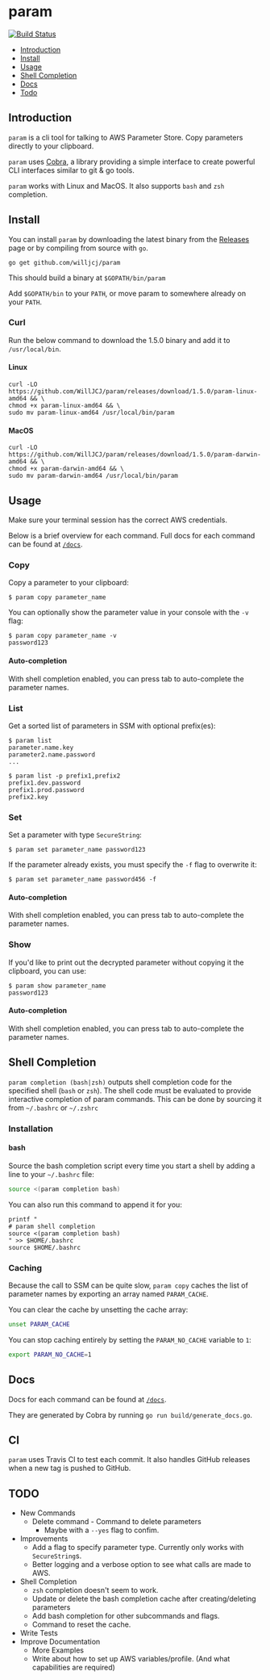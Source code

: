 # param

[![Build Status](https://travis-ci.com/WillJCJ/param.svg?branch=master)](https://travis-ci.com/WillJCJ/param)

- [Introduction](#introduction)
- [Install](#install)
- [Usage](#usage)
- [Shell Completion](#shell-completion)
- [Docs](#docs)
- [Todo](#todo)

## Introduction

`param` is a cli tool for talking to AWS Parameter Store. Copy parameters
directly to your clipboard.

`param` uses [Cobra](https://github.com/spf13/cobra), a library providing a
simple interface to create powerful CLI interfaces similar to git & go tools.

`param` works with Linux and MacOS.
It also supports `bash` and `zsh` completion.

## Install

You can install `param` by downloading the latest binary from the
[Releases](https://github.com/WillJCJ/param/releases) page or by compiling
from source with `go`.

```console
go get github.com/willjcj/param
```

This should build a binary at `$GOPATH/bin/param`

Add `$GOPATH/bin` to your `PATH`, or move param to somewhere
already on your `PATH`.

### Curl

Run the below command to download the 1.5.0 binary and add it to
`/usr/local/bin`.

#### Linux

```console
curl -LO https://github.com/WillJCJ/param/releases/download/1.5.0/param-linux-amd64 && \
chmod +x param-linux-amd64 && \
sudo mv param-linux-amd64 /usr/local/bin/param
```

#### MacOS

```console
curl -LO https://github.com/WillJCJ/param/releases/download/1.5.0/param-darwin-amd64 && \
chmod +x param-darwin-amd64 && \
sudo mv param-darwin-amd64 /usr/local/bin/param
```

## Usage

Make sure your terminal session has the correct AWS credentials.

Below is a brief overview for each command.
Full docs for each command can be found at [`/docs`](docs/param.md).


### Copy

Copy a parameter to your clipboard:

```console
$ param copy parameter_name
```

You can optionally show the parameter value in your console with the `-v` flag:

```console
$ param copy parameter_name -v
password123
```

#### Auto-completion

With shell completion enabled, you can press tab to auto-complete the parameter
names.

### List

Get a sorted list of parameters in SSM with optional prefix(es):

```console
$ param list
parameter.name.key
parameter2.name.password
...
```

```console
$ param list -p prefix1,prefix2
prefix1.dev.password
prefix1.prod.password
prefix2.key
```

### Set

Set a parameter with type `SecureString`:

```console
$ param set parameter_name password123
```

If the parameter already exists, you must specify the `-f` flag
to overwrite it:

```console
$ param set parameter_name password456 -f
```

#### Auto-completion

With shell completion enabled, you can press tab to auto-complete the parameter
names.

### Show

If you'd like to print out the decrypted parameter without copying it the
clipboard, you can use:

```console
$ param show parameter_name
password123
```

#### Auto-completion

With shell completion enabled, you can press tab to auto-complete the parameter
names.

## Shell Completion

`param completion (bash|zsh)` outputs shell completion code for the specified
shell (`bash` or `zsh`).
The shell code must be evaluated to provide interactive completion of
param commands.
This can be done by sourcing it from `~/.bashrc` or `~/.zshrc`

### Installation

#### bash

Source the bash completion script every time you start a shell
by adding a line to your `~/.bashrc` file:

```bash
source <(param completion bash)
```

You can also run this command to append it for you:

```console
printf "
# param shell completion
source <(param completion bash)
" >> $HOME/.bashrc
source $HOME/.bashrc
```

### Caching

Because the call to SSM can be quite slow, `param copy` caches the list of
parameter names by exporting an array named `PARAM_CACHE`.

You can clear the cache by unsetting the cache array:
```bash
unset PARAM_CACHE
```

You can stop caching entirely by setting the `PARAM_NO_CACHE` variable to `1`:

```bash
export PARAM_NO_CACHE=1
```

## Docs

Docs for each command can be found at [`/docs`](docs/param.md).

They are generated by Cobra by running `go run build/generate_docs.go`.

## CI

`param` uses Travis CI to test each commit. It also handles GitHub releases when
a new tag is pushed to GitHub.

## TODO

- New Commands
	- Delete command - Command to delete parameters
		- Maybe with a `--yes` flag to confim.
- Improvements
	- Add a flag to specify parameter type.
	Currently only works with `SecureString`s.
	- Better logging and a verbose option to see what calls are made to AWS.
- Shell Completion
	- `zsh` completion doesn't seem to work.
	- Update or delete the bash completion cache after creating/deleting
	parameters
	- Add bash completion for other subcommands and flags.
	- Command to reset the cache.
- Write Tests
- Improve Documentation
	- More Examples
	- Write about how to set up AWS variables/profile.
	(And what capabilities are required)

